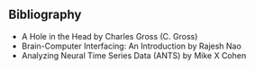 ## Bibliography

- A Hole in the Head by Charles Gross (C. Gross)
- Brain-Computer Interfacing: An Introduction by Rajesh Nao
- Analyzing Neural Time Series Data (ANTS) by Mike X Cohen